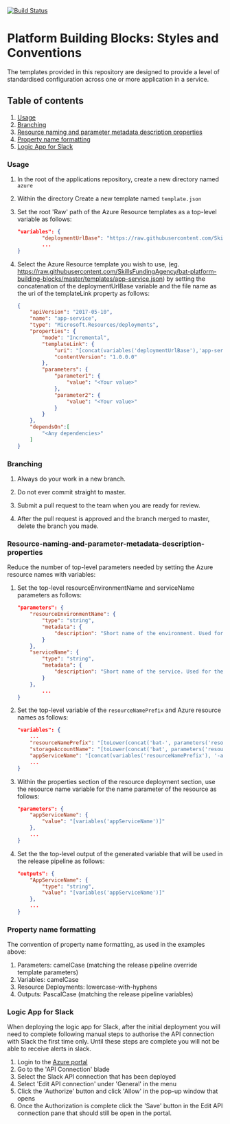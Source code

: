 [![Build Status](https://dfe-ssp.visualstudio.com/Become-A-Teacher/_apis/build/status/bat-platform-building-blocks?branchName=master)](https://dfe-ssp.visualstudio.com/Become-A-Teacher/_build/latest?definitionId=45&branchName=master)
# Platform Building Blocks: Styles and Conventions
The templates provided in this repository are designed to provide a level of standardised configuration across
one or more application in a service.

## Table of contents
1. [Usage](#Usage)
2. [Branching](#Branching)
3. [Resource naming and parameter metadata description properties](#Resource-naming-and-parameter-metadata-description-properties)
4. [Property name formatting](#Property-name-formatting)
5. [Logic App for Slack](#logic-app-for-slack)

### Usage

1. In the root of the applications repository, create a new directory named `azure`

2. Within the directory Create a new template named `template.json`

3. Set the root 'Raw' path of the Azure Resource templates as a top-level variable as follows:

    ```json
    "variables": {
            "deploymentUrlBase": "https://raw.githubusercontent.com/SkillsFundingAgency/bat-platform-building-blocks/master/templates/",
            ...
    }
    ```

4. Select the Azure Resource template you wish to use, (eg. https://raw.githubusercontent.com/SkillsFundingAgency/bat-platform-building-blocks/master/templates/app-service.json) by setting the concatenation of the deploymentUrlBase variable and the file name as the uri of the templateLink property as follows:

    ```json
    {
        "apiVersion": "2017-05-10",
        "name": "app-service",
        "type": "Microsoft.Resources/deployments",
        "properties": {
            "mode": "Incremental",
            "templateLink": {
                "uri": "[concat(variables('deploymentUrlBase'),'app-service.json')]",
                "contentVersion": "1.0.0.0"
            },
            "parameters": {
                "parameter1": {
                    "value": "<Your value>"
                },
                "parameter2": {
                    "value": "<Your value>"
                }
            }
        },
        "dependsOn":[
            "<Any dependencies>"
        ]
    }
    ```

### Branching

1. Always do your work in a new branch.

2. Do not ever commit straight to master.

3. Submit a pull request to the team when you are ready for review.

4. After the pull request is approved and the branch merged to master, delete the branch you made.

### Resource-naming-and-parameter-metadata-description-properties

Reduce the number of top-level parameters needed by setting the Azure resource names with variables:

1. Set the top-level resourceEnvironmentName and serviceName parameters as follows:

    ```json
    "parameters": {
        "resourceEnvironmentName": {
            "type": "string",
            "metadata": {
                "description": "Short name of the environment. Used for the name of resources created."
            }
        },
        "serviceName": {
            "type": "string",
            "metadata": {
                "description": "Short name of the service. Used for the name of resources created."
            }
        },
            ...
    }
    ```

2. Set the top-level variable of the ```resourceNamePrefix``` and Azure resource names as follows:

    ```json
    "variables": {
        ...
        "resourceNamePrefix": "[toLower(concat('bat-', parameters('resourceEnvironmentName'),'-', parameters('serviceName')))]",
        "storageAccountName": "[toLower(concat('bat', parameters('resourceEnvironmentName'), parameters('serviceName'), 'str'))]",
        "appServiceName": "[concat(variables('resourceNamePrefix'), '-as')]",
        ...
    }
    ```

3. Within the properties section of the resource deployment section, use the resource name variable for the name parameter of the resource as follows:

    ```json
    "parameters": {
        "appServiceName": {
            "value": "[variables('appServiceName')]"
        },
        ...
    }
    ```

4. Set the the top-level output of the generated variable that will be used in the release pipeline as follows:

    ```json
    "outputs": {
        "AppServiceName": {
            "type": "string",
            "value": "[variables('appServiceName')]"
        },
        ...
    }
    ```

### Property name formatting

The convention of property name formatting, as used in the examples above:

1. Parameters: camelCase (matching the release pipeline override template parameters)
2. Variables: camelCase
3. Resource Deployments: lowercase-with-hyphens
4. Outputs: PascalCase (matching the release pipeline variables)

### Logic App for Slack

When deploying the logic app for Slack, after the initial deployment you will need to complete following manual steps to authorise the API connection with Slack the first time only. Until these steps are complete you will not be able to receive alerts in slack.
1. Login to the [Azure portal](https://portal.azure.com)
2. Go to the 'API Connection' blade
3. Select the Slack API connection that has been deployed
4. Select 'Edit API connection' under 'General' in the menu
5. Click the 'Authorize' button and click 'Allow' in the pop-up window that opens
6. Once the Authorization is complete click the 'Save' button in the Edit API connection pane that should still be open in the portal.
